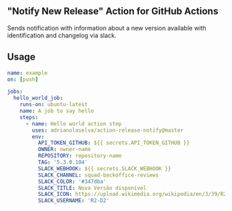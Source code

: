## "Notify New Release" Action for GitHub Actions

Sends notification with information about a new version available with identification and changelog via slack.

## Usage

```yaml
name: example
on: [push]

jobs:
  hello_world_job:
    runs-on: ubuntu-latest
    name: A job to say hello
    steps:
      - name: Hello world action step
        uses: adrianolaselva/action-release-notify@master
        env:
          API_TOKEN_GITHUB: ${{ secrets.API_TOKEN_GITHUB }} 
          OWNER: owner-name
          REPOSITORY: repository-name
          TAG: '5.3.0.104'
          SLACK_WEBHOOK: ${{ secrets.SLACK_WEBHOOK }}
          SLACK_CHANNEL: squad-backoffice-reviews
          SLACK_COLOR: '#347dba'
          SLACK_TITLE: Nova Versão disponível
          SLACK_ICON: https://upload.wikimedia.org/wikipedia/en/3/39/R2-D2_Droid.png
          SLACK_USERNAME: 'R2-D2'
```